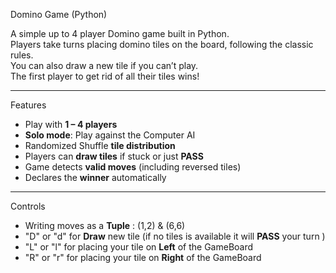 Domino Game (Python)

A simple up to 4 player Domino game built in Python.  
Players take turns placing domino tiles on the board, following the classic rules.  
You can also draw a new tile if you can’t play.  
The first player to get rid of all their tiles wins! 

---------------

Features

- Play with **1 – 4 players**
- **Solo mode**: Play against the Computer AI
- Randomized Shuffle **tile distribution**
- Players can **draw tiles** if stuck or just **PASS**
- Game detects **valid moves** (including reversed tiles)
- Declares the **winner** automatically

---------------

Controls

- Writing moves as a **Tuple** : (1,2) & (6,6)
- "D" or "d" for **Draw** new tile (if no tiles is available it will **PASS** your turn )
- "L" or "l" for placing your tile on **Left** of the GameBoard
- "R" or "r" for placing your tile on **Right** of the GameBoard
